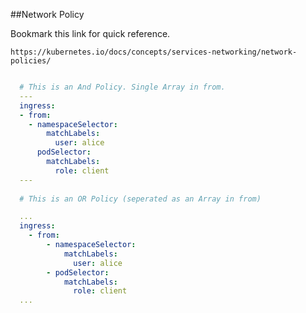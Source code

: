 ##Network Policy

Bookmark this link for quick reference.

    https://kubernetes.io/docs/concepts/services-networking/network-policies/

```yaml

  # This is an And Policy. Single Array in from. 
  ---
  ingress:
  - from:
    - namespaceSelector:
        matchLabels:
          user: alice
      podSelector:
        matchLabels:
          role: client
  --- 
  
  # This is an OR Policy (seperated as an Array in from)

  ...
  ingress:
    - from:
        - namespaceSelector:
            matchLabels:
              user: alice
        - podSelector:
            matchLabels:
              role: client
  ...


```